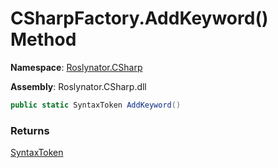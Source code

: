 # CSharpFactory\.AddKeyword\(\) Method

**Namespace**: [Roslynator.CSharp](../../README.md)

**Assembly**: Roslynator\.CSharp\.dll

```csharp
public static SyntaxToken AddKeyword()
```

### Returns

[SyntaxToken](https://docs.microsoft.com/en-us/dotnet/api/microsoft.codeanalysis.syntaxtoken)

